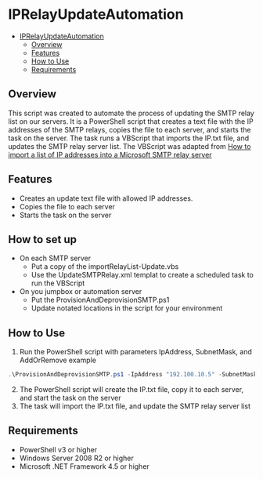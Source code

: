 # IPRelayUpdateAutomation

<!-- Create a Bulleted list in md. PowerShelll script starts the process. creaters IP.txt file, and copis file toeach server. It then starts the task on the server. importRealyListUpdate.vbs sits on each server and imports the ip.txt file, and updates the SMTP relay server list. xml file is a copy of the scheduled task in Task scheduler. -->

<!-- TOC -->

- [IPRelayUpdateAutomation](#iprelayupdateautomation)
  - [Overview](#overview)
  - [Features](#features)
  - [How to Use](#how-to-use)
  - [Requirements](#requirements)


<!-- /TOC -->

## Overview

This script was created to automate the process of updating the SMTP relay list on our servers. It is a PowerShell script that creates a text file with the IP addresses of the SMTP relays, copies the file to each server, and starts the task on the server. The task runs a VBScript that imports the IP.txt file, and updates the SMTP relay server list.
The VBScript was adapted from [How to import a list of IP addresses into a Microsoft SMTP relay server](https://dailysysadmin.com/KB/Article/2168/how-to-import-a-list-of-ip-addresses-into-a-microsoft-smtp-relay-server/)

## Features

- Creates an update text file with allowed IP addresses.
- Copies the file to each server
- Starts the task on the server

## How to set up
- On each SMTP server
    - Put a copy of the importRelayList-Update.vbs
    - Use the UpdateSMTPRelay.xml templat to create a scheduled task to run the VBScript
- On you jumpbox or automation server
    - Put the ProvisionAndDeprovisionSMTP.ps1
    - Update notated locations in the script for your environment

## How to Use

1. Run the PowerShell script with parameters IpAddress, SubnetMask, and AddOrRemove
example
```powershell
.\ProvisionAndDeprovisionSMTP.ps1 -IpAddress "192.100.10.5" -SubnetMask "255.255.255.255" -AddOrRemove Add
```
2. The PowerShell script will create the IP.txt file, copy it to each server, and start the task on the server
3. The task will import the IP.txt file, and update the SMTP relay server list

## Requirements

- PowerShell v3 or higher
- Windows Server 2008 R2 or higher
- Microsoft .NET Framework 4.5 or higher
